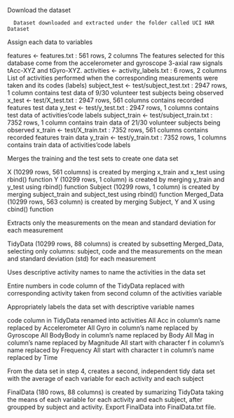 Download the dataset

      Dataset downloaded and extracted under the folder called UCI HAR Dataset


Assign each data to variables

 features <- features.txt : 561 rows, 2 columns
 The features selected for this database come from the accelerometer and gyroscope 3-axial raw signals       tAcc-XYZ and tGyro-XYZ.
 activities <- activity_labels.txt : 6 rows, 2 columns
 List of activities performed when the corresponding measurements were taken and its codes (labels)
 subject_test <- test/subject_test.txt : 2947 rows, 1 column
 contains test data of 9/30 volunteer test subjects being observed
 x_test <- test/X_test.txt : 2947 rows, 561 columns
 contains recorded features test data
 y_test <- test/y_test.txt : 2947 rows, 1 columns
 contains test data of activities’code labels
 subject_train <- test/subject_train.txt : 7352 rows, 1 column
 contains train data of 21/30 volunteer subjects being observed
 x_train <- test/X_train.txt : 7352 rows, 561 columns
 contains recorded features train data
 y_train <- test/y_train.txt : 7352 rows, 1 columns
 contains train data of activities’code labels


Merges the training and the test sets to create one data set

   X (10299 rows, 561 columns) is created by merging x_train and x_test using rbind() function
   Y (10299 rows, 1 column) is created by merging y_train and y_test using rbind() function
   Subject (10299 rows, 1 column) is created by merging subject_train and subject_test using rbind() function
   Merged_Data (10299 rows, 563 column) is created by merging Subject, Y and X using cbind() function


Extracts only the measurements on the mean and standard deviation for each measurement

   TidyData (10299 rows, 88 columns) is created by subsetting Merged_Data, selecting only columns: subject, code and the measurements on the mean and standard  deviation (std) for each measurement


Uses descriptive activity names to name the activities in the data set

   Entire numbers in code column of the TidyData replaced with corresponding activity taken from second column of the activities variable


Appropriately labels the data set with descriptive variable names

   code column in TidyData renamed into activities
   All Acc in column’s name replaced by Accelerometer
   All Gyro in column’s name replaced by Gyroscope
   All BodyBody in column’s name replaced by Body
   All Mag in column’s name replaced by Magnitude
   All start with character f in column’s name replaced by Frequency
   All start with character t in column’s name replaced by Time


From the data set in step 4, creates a second, independent tidy data set with the average of each variable for each activity and each subject

   FinalData (180 rows, 88 columns) is created by sumarizing TidyData taking the means of each variable for each activity and each subject, after groupped by subject and activity.
   Export FinalData into FinalData.txt file.
